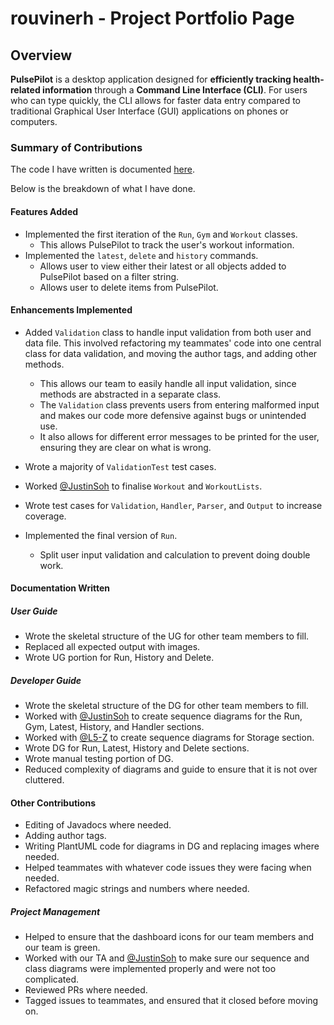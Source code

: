 # rouvinerh - Project Portfolio Page

## Overview

**PulsePilot** is a desktop application designed for **efficiently tracking health-related information** through a **Command Line Interface (CLI)**. For users who can type quickly, the CLI allows for faster data entry compared to traditional Graphical User Interface (GUI) applications on phones or computers.


### Summary of Contributions

The code I have written is documented [here](https://nus-cs2113-ay2324s2.github.io/tp-dashboard/?search=rouvinerh&breakdown=true&sort=groupTitle%20dsc&sortWithin=title&since=2024-02-23&timeframe=commit&mergegroup=&groupSelect=groupByRepos&checkedFileTypes=docs~functional-code~test-code~other).

Below is the breakdown of what I have done.

#### Features Added

- Implemented the first iteration of the `Run`, `Gym` and `Workout` classes.
    - This allows PulsePilot to track the user's workout information.
- Implemented the `latest`, `delete` and `history` commands.
    - Allows user to view either their latest or all objects added to PulsePilot based on a filter string.
    - Allows user to delete items from PulsePilot.

#### Enhancements Implemented

- Added `Validation` class to handle input validation from both user and data file. This involved refactoring my teammates' code into one central class for data validation, and moving the author tags, and adding other methods.
    - This allows our team to easily handle all input validation, since methods are abstracted in a separate class.
    - The `Validation` class prevents users from entering malformed input and makes our code more defensive against bugs or unintended use.
    - It also allows for different error messages to be printed for the user, ensuring they are clear on what is wrong.

- Wrote a majority of `ValidationTest` test cases.

- Worked [@JustinSoh](https://github.com/JustinSoh) to finalise `Workout` and `WorkoutLists`.
- Wrote test cases for `Validation`, `Handler`, `Parser`, and `Output` to increase coverage.
- Implemented the final version of `Run`.
    - Split user input validation and calculation to prevent doing double work.

#### Documentation Written

##### User Guide

- Wrote the skeletal structure of the UG for other team members to fill.
- Replaced all expected output with images.
- Wrote UG portion for Run, History and Delete.

##### Developer Guide

- Wrote the skeletal structure of the DG for other team members to fill.
- Worked with [@JustinSoh](https://github.com/JustinSoh) to create sequence diagrams for the Run, Gym, Latest, History, and Handler sections.
- Worked with [@L5-Z](https://github.com/L5-Z) to create sequence diagrams for Storage section.
- Wrote DG for Run, Latest, History and Delete sections.
- Wrote manual testing portion of DG.
- Reduced complexity of diagrams and guide to ensure that it is not over cluttered.

#### Other Contributions

- Editing of Javadocs where needed.
- Adding author tags.
- Writing PlantUML code for diagrams in DG and replacing images where needed.
- Helped teammates with whatever code issues they were facing when needed.
- Refactored magic strings and numbers where needed.

##### Project Management

- Helped to ensure that the dashboard icons for our team members and our team is green.
- Worked with our TA and [@JustinSoh](https://github.com/JustinSoh) to make sure our sequence and class diagrams were implemented properly and were not too complicated.
- Reviewed PRs where needed.
- Tagged issues to teammates, and ensured that it closed before moving on.